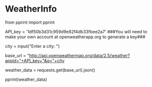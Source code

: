 # WeatherInfo

from pprint import pprint

API_key = '1df50b3d31c959d9e82f4db33fbee2a7' ###You will need to make your own account at openweatherapp.org to generate a key###

city = input("Enter a city: ")

base_url = "http://api.openweathermap.org/data/2.5/weather?appid="+API_key+"&q="+city

weather_data = requests.get(base_url).json()

pprint(weather_data)

